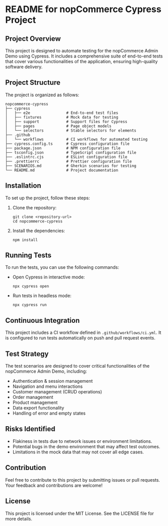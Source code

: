 # README for nopCommerce Cypress Project

## Project Overview
This project is designed to automate testing for the nopCommerce Admin Demo using Cypress. It includes a comprehensive suite of end-to-end tests that cover various functionalities of the application, ensuring high-quality software delivery.

## Project Structure
The project is organized as follows:

```
nopcommerce-cypress
├── cypress
│   ├── e2e                # End-to-end test files
│   ├── fixtures           # Mock data for testing
│   ├── support            # Support files for Cypress
│   ├── pages              # Page object models
│   └── selectors          # Stable selectors for elements
├── .github
│   └── workflows          # CI workflows for automated testing
├── cypress.config.ts      # Cypress configuration file
├── package.json           # NPM configuration file
├── tsconfig.json          # TypeScript configuration file
├── .eslintrc.cjs          # ESLint configuration file
├── .prettierrc            # Prettier configuration file
├── SCENARIOS.md           # Gherkin scenarios for testing
└── README.md              # Project documentation
```

## Installation
To set up the project, follow these steps:

1. Clone the repository:
   ```
   git clone <repository-url>
   cd nopcommerce-cypress
   ```

2. Install the dependencies:
   ```
   npm install
   ```

## Running Tests
To run the tests, you can use the following commands:

- Open Cypress in interactive mode:
  ```
  npx cypress open
  ```

- Run tests in headless mode:
  ```
  npx cypress run
  ```

## Continuous Integration
This project includes a CI workflow defined in `.github/workflows/ci.yml`. It is configured to run tests automatically on push and pull request events.

## Test Strategy
The test scenarios are designed to cover critical functionalities of the nopCommerce Admin Demo, including:

- Authentication & session management
- Navigation and menu interactions
- Customer management (CRUD operations)
- Order management
- Product management
- Data export functionality
- Handling of error and empty states

## Risks Identified
- Flakiness in tests due to network issues or environment limitations.
- Potential bugs in the demo environment that may affect test outcomes.
- Limitations in the mock data that may not cover all edge cases.

## Contribution
Feel free to contribute to this project by submitting issues or pull requests. Your feedback and contributions are welcome!

## License
This project is licensed under the MIT License. See the LICENSE file for more details.